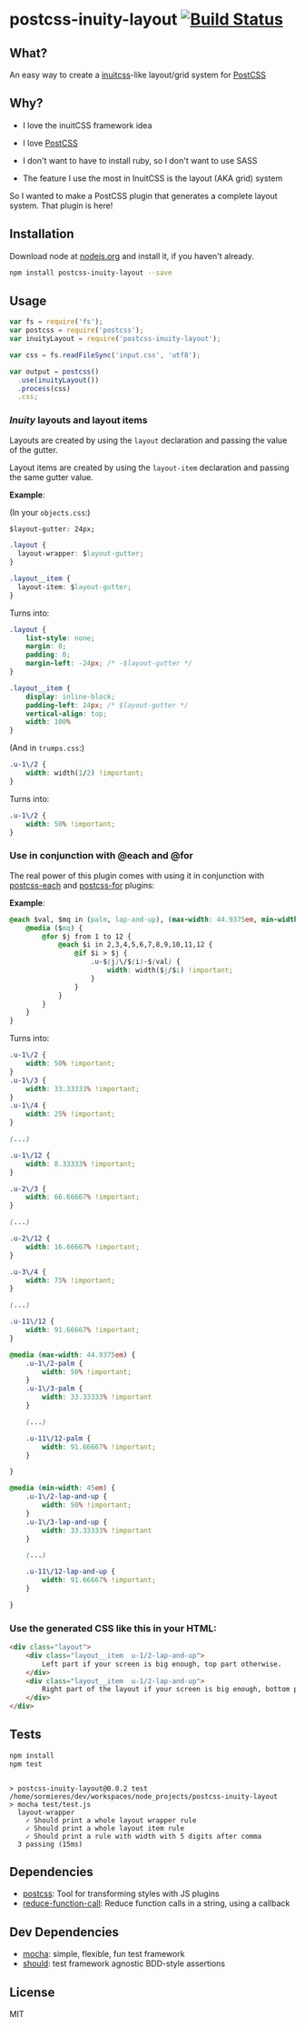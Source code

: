 # postcss-inuity-layout [![Build Status](https://travis-ci.org/laruiss/postcss-inuity-layout.png?branch=master)](https://travis-ci.org/laruiss/postcss-inuity-layout)

## What?

An easy way to create a [inuitcss]-like layout/grid system for [PostCSS]

## Why?

- I love the inuitCSS framework idea

- I love [PostCSS]

- I don't want to have to install ruby, so I don't want to use SASS

- The feature I use the most in InuitCSS is the layout (AKA grid) system

So I wanted to make a PostCSS plugin that generates a complete layout system. That plugin is here!

[PostCSS]: https://github.com/postcss/postcss
[inuitcss]: https://github.com/inuitcss

## Installation

Download node at [nodejs.org](http://nodejs.org) and install it, if you haven't already.

```sh
npm install postcss-inuity-layout --save
```

## Usage

```js
var fs = require('fs');
var postcss = require('postcss');
var inuityLayout = require('postcss-inuity-layout');

var css = fs.readFileSync('input.css', 'utf8');

var output = postcss()
  .use(inuityLayout())
  .process(css)
  .css;
```

### *Inuity* layouts and layout items

Layouts are created by using the `layout` declaration and passing the value of the gutter.

Layout items are created by using the `layout-item` declaration and passing the same gutter value.

**Example**:

(In your `objects.css`:)

```css
$layout-gutter: 24px;

.layout {
  layout-wrapper: $layout-gutter;
}

.layout__item {
  layout-item: $layout-gutter;
}
```

Turns into:

```css
.layout {
    list-style: none;
    margin: 0;
    padding: 0;
    margin-left: -24px; /* -$layout-gutter */
}

.layout__item {
    display: inline-block;
    padding-left: 24px; /* $layout-gutter */
    vertical-align: top;
    width: 100%
}
```

(And in `trumps.css`:)

```css
.u-1\/2 {
    width: width(1/2) !important;
}
```

Turns into:

```css
.u-1\/2 {
    width: 50% !important;
}
```

### Use in conjunction with @each and @for

The real power of this plugin comes with using it in conjunction with [postcss-each] and [postcss-for] plugins:

[postcss-each]: https://github.com/outpunk/postcss-each
[postcss-for]: https://github.com/antyakushev/postcss-for

**Example**:

```css
@each $val, $mq in (palm, lap-and-up), (max-width: 44.9375em, min-width: 45em) {
    @media ($mq) {
        @for $j from 1 to 12 {
            @each $i in 2,3,4,5,6,7,8,9,10,11,12 {
                @if $i > $j {
                    .u-$(j)\/$(i)-$(val) {
                        width: width($j/$i) !important;
                    }
                }
            }
        }
    }
}
```

Turns into:

```css
.u-1\/2 {
    width: 50% !important;
}
.u-1\/3 {
    width: 33.33333% !important;
}
.u-1\/4 {
    width: 25% !important;
}

(...)

.u-1\/12 {
    width: 8.33333% !important;
}

.u-2\/3 {
    width: 66.66667% !important;
}

(...)

.u-2\/12 {
    width: 16.66667% !important;
}

.u-3\/4 {
    width: 75% !important;
}

(...)

.u-11\/12 {
    width: 91.66667% !important;
}

@media (max-width: 44.9375em) {
    .u-1\/2-palm {
        width: 50% !important;
    }
    .u-1\/3-palm {
        width: 33.33333% !important
    }

    (...)

    .u-11\/12-palm {
        width: 91.66667% !important;
    }

}

@media (min-width: 45em) {
    .u-1\/2-lap-and-up {
        width: 50% !important;
    }
    .u-1\/3-lap-and-up {
        width: 33.33333% !important
    }

    (...)

    .u-11\/12-lap-and-up {
        width: 91.66667% !important;
    }

}
```

### Use the generated CSS like this in your HTML:

```html
<div class="layout">
    <div class="layout__item  u-1/2-lap-and-up">
        Left part if your screen is big enough, top part otherwise.
    </div>
    <div class="layout__item  u-1/2-lap-and-up">
        Right part of the layout if your screen is big enough, bottom part otherwise.
    </div>
</div>
```

## Tests

```sh
npm install
npm test
```
```

> postcss-inuity-layout@0.0.2 test /home/sormieres/dev/workspaces/node_projects/postcss-inuity-layout
> mocha test/test.js
  layout-wrapper
    ✓ Should print a whole layout wrapper rule
    ✓ Should print a whole layout item rule
    ✓ Should print a rule with width with 5 digits after comma
  3 passing (15ms)

```

## Dependencies

- [postcss](https://github.com/postcss/postcss): Tool for transforming styles with JS plugins
- [reduce-function-call](https://github.com/MoOx/reduce-function-call): Reduce function calls in a string, using a callback

## Dev Dependencies

- [mocha](https://github.com/mochajs/mocha): simple, flexible, fun test framework
- [should](https://github.com/shouldjs/should.js): test framework agnostic BDD-style assertions


## License

MIT

